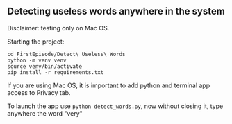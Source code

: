 ## Detecting useless words anywhere in the system

Disclaimer: testing only on Mac OS.

Starting the project:

```
cd FirstEpisode/Detect\ Useless\ Words
python -m venv venv
source venv/bin/activate
pip install -r requirements.txt
```

If you are using Mac OS, 
it is important to add python and terminal app access to Privacy tab.

To launch the app use `python detect_words.py`, now without closing it, type anywhere 
the word "very"
